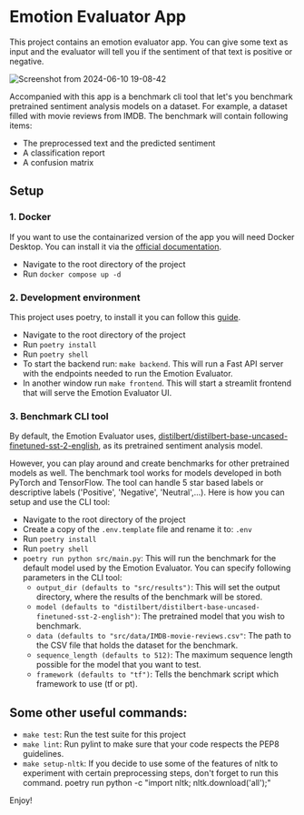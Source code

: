 # Emotion Evaluator App

This project contains an emotion evaluator app. You can give some text as input and the evaluator will tell you if the sentiment of that text is positive or negative.

![Screenshot from 2024-06-10 19-08-42](https://github.com/RobinDeSmet/EmotionEvaluator/assets/36922800/382f2af3-e0f1-4889-a49b-844e9ba46caa)

Accompanied with this app is a benchmark cli tool that let's you benchmark pretrained sentiment analysis models on a dataset. For example, a dataset filled with movie reviews from IMDB.
The benchmark will contain following items:

- The preprocessed text and the predicted sentiment
- A classification report
- A confusion matrix

## Setup

### 1. Docker

If you want to use the containarized version of the app you will need Docker Desktop. You can install it via the [official documentation](https://www.docker.com/products/docker-desktop/).

- Navigate to the root directory of the project
- Run `docker compose up -d`

### 2. Development environment

This project uses poetry, to install it you can follow this [guide](https://python-poetry.org/docs/#installing-with-the-official-installer).

- Navigate to the root directory of the project
- Run `poetry install`
- Run `poetry shell`
- To start the backend run: `make backend`. This will run a Fast API server with the endpoints needed to run the Emotion Evaluator.
- In another window run `make frontend`. This will start a streamlit frontend that will serve the Emotion Evaluator UI.

### 3. Benchmark CLI tool

By default, the Emotion Evaluator uses, [distilbert/distilbert-base-uncased-finetuned-sst-2-english](https://huggingface.co/distilbert/distilbert-base-uncased-finetuned-sst-2-english), as its pretrained sentiment analysis model.

However, you can play around and create benchmarks for other pretrained models as well. The benchmark tool works for models developed in both PyTorch and TensorFlow. The tool can handle 5 star based labels or descriptive labels ('Positive', 'Negative', 'Neutral',...). Here is how you can setup and use the CLI tool:

- Navigate to the root directory of the project
- Create a copy of the `.env.template` file and rename it to: `.env`
- Run `poetry install`
- Run `poetry shell`
- `poetry run python src/main.py`: This will run the benchmark for the default model used by the Emotion Evaluator. You can specify following parameters in the CLI tool:
  - `output_dir (defaults to "src/results")`: This will set the output directory, where the results of the benchmark will be stored.
  - `model (defaults to "distilbert/distilbert-base-uncased-finetuned-sst-2-english")`: The pretrained model that you wish to benchmark.
  - `data (defaults to "src/data/IMDB-movie-reviews.csv"`: The path to the CSV file that holds the dataset for the benchmark.
  - `sequence_length (defaults to 512)`: The maximum sequence length possible for the model that you want to test.
  - `framework (defaults to "tf")`: Tells the benchmark script which framework to use (tf or pt).

## Some other useful commands:

- `make test`: Run the test suite for this project
- `make lint`: Run pylint to make sure that your code respects the PEP8 guidelines.
- `make setup-nltk`: If you decide to use some of the features of nltk to experiment with certain preprocessing steps, don't forget to run this command.
  poetry run python -c "import nltk; nltk.download('all');"

Enjoy!
